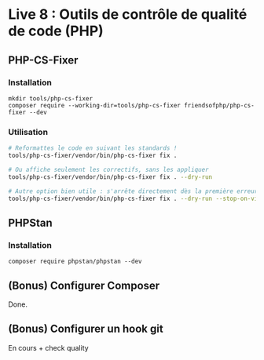 # Live 8 : Outils de contrôle de qualité de code (PHP)

## PHP-CS-Fixer

### Installation

```
mkdir tools/php-cs-fixer
composer require --working-dir=tools/php-cs-fixer friendsofphp/php-cs-fixer --dev
```

### Utilisation

```bash
# Reformattes le code en suivant les standards !
tools/php-cs-fixer/vendor/bin/php-cs-fixer fix .

# Ou affiche seulement les correctifs, sans les appliquer
tools/php-cs-fixer/vendor/bin/php-cs-fixer fix . --dry-run

# Autre option bien utile : s'arrête directement dès la première erreur rencontrée
tools/php-cs-fixer/vendor/bin/php-cs-fixer fix . --dry-run --stop-on-violation
```

## PHPStan

### Installation

```
composer require phpstan/phpstan --dev
```

## (Bonus) Configurer Composer

Done.

## (Bonus) Configurer un hook git

En cours + check quality